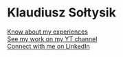 <h1>Klaudiusz Sołtysik</h1>

[Know about my experiences](https://drive.google.com/file/d/1cJvk2JkslIJlqHrnOmCHCFqi51tmyq8A/view?usp=sharing)
</br>
[See my work on my YT channel](https://www.youtube.com/channel/UCGwhYHBWgjPOk6g3fv59jdg)
</br>
[Connect with me on LinkedIn](https://www.linkedin.com/in/klaudiusz-so%c5%82tysik-949b73247/?locale=en_us)

